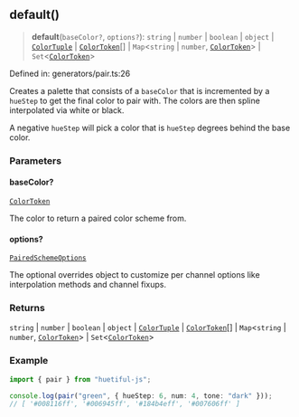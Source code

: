 ## default()

> **default**(`baseColor?`, `options?`): `string` \| `number` \| `boolean` \| `object` \| [`ColorTuple`](../types.md#colortuple) \| [`ColorToken`](../types.md#colortoken)[] \| `Map`\<`string` \| `number`, [`ColorToken`](../types.md#colortoken)\> \| `Set`\<[`ColorToken`](../types.md#colortoken)\>

Defined in: generators/pair.ts:26

Creates a palette that consists of a `baseColor` that is incremented by a `hueStep` to get the final color to pair with.
The colors are then spline interpolated via white or black.

A negative `hueStep` will pick a color that is `hueStep` degrees behind the base color.

### Parameters

#### baseColor?

[`ColorToken`](../types.md#colortoken)

The color to return a paired color scheme from.

#### options?

[`PairedSchemeOptions`](../types.md#pairedschemeoptions)

The optional overrides object to customize per channel options like interpolation methods and channel fixups.

### Returns

`string` \| `number` \| `boolean` \| `object` \| [`ColorTuple`](../types.md#colortuple) \| [`ColorToken`](../types.md#colortoken)[] \| `Map`\<`string` \| `number`, [`ColorToken`](../types.md#colortoken)\> \| `Set`\<[`ColorToken`](../types.md#colortoken)\>

### Example

```ts
import { pair } from "huetiful-js";

console.log(pair("green", { hueStep: 6, num: 4, tone: "dark" }));
// [ '#008116ff', '#006945ff', '#184b4eff', '#007606ff' ]
```
